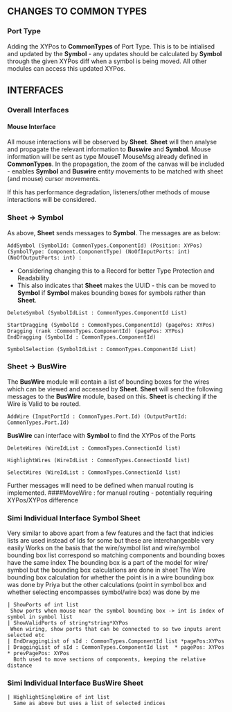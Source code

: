 ## CHANGES TO COMMON TYPES

### Port Type

Adding the XYPos to **CommonTypes** of Port Type. This is to be intialised and updated by the **Symbol** - any updates should be calculated by **Symbol** through the given XYPos diff when a symbol is being moved. All other modules can access this updated XYPos.

## INTERFACES

### Overall Interfaces

#### Mouse Interface

All mouse interactions will be observed by **Sheet**. **Sheet** will then analyse and propagate the relevant information to **Buswire** and **Symbol**. Mouse information will be sent as type MouseT MouseMsg already defined in **CommonTypes**. In the propagation, the zoom of the canvas will be included - enables **Symbol** and **Buswire** entity movements to be matched with sheet (and mouse) cursor
movements.

If this has performance degradation, listeners/other methods of mouse interactions will be considered.

### Sheet -> Symbol
As above, **Sheet** sends messages to **Symbol**. The messages are as below:
```
AddSymbol (SymbolId: CommonTypes.ComponentId) (Position: XYPos) (SymbolType: Component.ComponentType) (NoOfInputPorts: int) (NoOfOutputPorts: int) :
```
* Considering changing this to a Record for better Type Protection and Readability
* This also indicates that **Sheet** makes the UUID - this can be moved to **Symbol** if **Symbol** makes bounding boxes for symbols rather than **Sheet**.

```
DeleteSymbol (SymbolIdList : CommonTypes.ComponentId List)
```
```
StartDragging (SymbolId : CommonTypes.ComponentId) (pagePos: XYPos)
Dragging (rank :CommonTypes.ComponentId) (pagePos: XYPos)
EndDragging (SymbolId : CommonTypes.ComponentId)
```
```
SymbolSelection (SymbolIdList : CommonTypes.ComponentId List)
```

### Sheet -> BusWire 

The **BusWire** module will contain a list of bounding boxes for the wires which can be viewed and accessed by **Sheet**. **Sheet** will send the following messages to the **BusWire** module, based on this. **Sheet** is checking if the Wire is Valid to be routed.
```
AddWire (InputPortId : CommonTypes.Port.Id) (OutputPortId: CommonTypes.Port.Id)
```
**BusWire** can interface with **Symbol** to find the XYPos of the Ports
```
DeleteWires (WireIdList : CommonTypes.ConnectionId list)
```
```
HighlightWires (WireIdList : CommonTypes.ConnectionId list)
```
```
SelectWires (WireIdList : CommonTypes.ConnectionId list)
```
Further messages will need to be defined when manual routing is implemented. 
####MoveWire : for manual routing - potentially requiring XYPos/XYPos difference

### Simi Individual Interface Symbol Sheet
Very similar to above apart from a few features and the fact that indicies lists are used instead of Ids for some but these are interchangeable very easily 
Works on the basis that the wire/symbol list and wire/symbol bounding box list correspond so matching components and bounding boxes have the same index 
The bounding box is a part of the model for wire/ symbol but the bounding box calculations are done in sheet
The Wire bounding box calculation for whether the point is in a wire bounding box was done by Priya but the other calculations (point in symbol box and whether selecting encompasses symbol/wire box) was done by me 

    | ShowPorts of int list
     Show ports when mouse near the symbol bounding box -> int is index of symbol in symbol list
    | ShowValidPorts of string*string*XYPos
     When wiring, show ports that can be connected to so two inputs arent selected etc
    | EndDraggingList of sId : CommonTypes.ComponentId list *pagePos:XYPos
    | DraggingList of sId : CommonTypes.ComponentId list  * pagePos: XYPos * prevPagePos: XYPos
      Both used to move sections of components, keeping the relative distance

### Simi Individual Interface BusWire Sheet
    | HighlightSingleWire of int list
      Same as above but uses a list of selected indices



